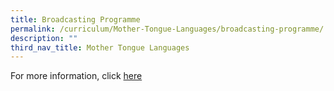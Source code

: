```yaml
---
title: Broadcasting Programme
permalink: /curriculum/Mother-Tongue-Languages/broadcasting-programme/
description: ""
third_nav_title: Mother Tongue Languages
---
```

For more information, click [here](https://sites.google.com/moe.edu.sg/efpsradioprogramme/%E8%82%B2%E5%BE%B7%E6%8A%A5%E7%B1%B3%E8%8A%B1)